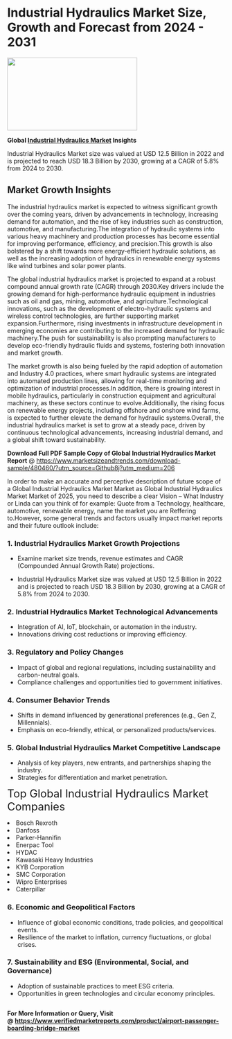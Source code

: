 <H1>Industrial Hydraulics Market Size, Growth and Forecast from 2024 - 2031</H1><img class="aligncenter size-medium wp-image-584254" src="https://thirdeyenews.in/wp-content/uploads/2024/09/Global-Market-Research-300x168.jpeg" alt="" width="300" height="168" /><p><strong>Global&nbsp;<a href="https://www.marketsizeandtrends.com/download-sample/480460/?utm_source=Github8j?utm_medium=206">Industrial Hydraulics Market</a> Insights</strong></p><p>Industrial Hydraulics Market size was valued at USD 12.5 Billion in 2022 and is projected to reach USD 18.3 Billion by 2030, growing at a CAGR of 5.8% from 2024 to 2030.</p><p><h2>Market Growth Insights</h2> <p>The industrial hydraulics market is expected to witness significant growth over the coming years, driven by advancements in technology, increasing demand for automation, and the rise of key industries such as construction, automotive, and manufacturing.The integration of hydraulic systems into various heavy machinery and production processes has become essential for improving performance, efficiency, and precision.This growth is also bolstered by a shift towards more energy-efficient hydraulic solutions, as well as the increasing adoption of hydraulics in renewable energy systems like wind turbines and solar power plants.</p> <p></p> <p>The global industrial hydraulics market is projected to expand at a robust compound annual growth rate (CAGR) through 2030.Key drivers include the growing demand for high-performance hydraulic equipment in industries such as oil and gas, mining, automotive, and agriculture.Technological innovations, such as the development of electro-hydraulic systems and wireless control technologies, are further supporting market expansion.Furthermore, rising investments in infrastructure development in emerging economies are contributing to the increased demand for hydraulic machinery.The push for sustainability is also prompting manufacturers to develop eco-friendly hydraulic fluids and systems, fostering both innovation and market growth.</p> <p>The market growth is also being fueled by the rapid adoption of automation and Industry 4.0 practices, where smart hydraulic systems are integrated into automated production lines, allowing for real-time monitoring and optimization of industrial processes.In addition, there is growing interest in mobile hydraulics, particularly in construction equipment and agricultural machinery, as these sectors continue to evolve.Additionally, the rising focus on renewable energy projects, including offshore and onshore wind farms, is expected to further elevate the demand for hydraulic systems.Overall, the industrial hydraulics market is set to grow at a steady pace, driven by continuous technological advancements, increasing industrial demand, and a global shift toward sustainability.<p></p><p><span class=""><strong>Download Full PDF Sample Copy of Global Industrial Hydraulics Market Report</strong> @ <a href="https://www.marketsizeandtrends.com/download-sample/480460/?utm_source=Github8j?utm_medium=206" target="_blank">https://www.marketsizeandtrends.com/download-sample/480460/?utm_source=Github8j?utm_medium=206</a></span></p><p>In order to make an accurate and perceptive description of future scope of a Global&nbsp;Industrial Hydraulics Market Market as Global&nbsp;Industrial Hydraulics Market Market of 2025, you need to describe a clear Vision &ndash; What Industry or Linda can you think of for example: Quote from a Technology, healthcare, automotive, renewable energy, name the market you are Reffering to.However, some general trends and factors usually impact market reports and their future outlook include:</p><h3>1.&nbsp;<strong>Industrial Hydraulics Market Growth Projections</strong></h3><ul><li>Examine market size trends, revenue estimates and CAGR (Compounded Annual Growth Rate) projections.</li><li><p>Industrial Hydraulics Market size was valued at USD 12.5 Billion in 2022 and is projected to reach USD 18.3 Billion by 2030, growing at a CAGR of 5.8% from 2024 to 2030.</p></li></ul><h3>2.&nbsp;<strong>Industrial Hydraulics Market Technological Advancements</strong></h3><ul><li>Integration of AI, IoT, blockchain, or automation in the industry.</li><li>Innovations driving cost reductions or improving efficiency.</li></ul><h3>3.&nbsp;<strong>Regulatory and Policy Changes</strong></h3><ul><li>Impact of global and regional regulations, including sustainability and carbon-neutral goals.</li><li>Compliance challenges and opportunities tied to government initiatives.</li></ul><h3>4.&nbsp;<strong>Consumer Behavior Trends</strong></h3><ul><li>Shifts in demand influenced by generational preferences (e.g., Gen Z, Millennials).</li><li>Emphasis on eco-friendly, ethical, or personalized products/services.</li></ul><h3>5.&nbsp;<strong>Global Industrial Hydraulics Market Competitive Landscape</strong></h3><ul><li>Analysis of key players, new entrants, and partnerships shaping the industry.</li><li>Strategies for differentiation and market penetration.</li></ul><p data-pm-slice="1 1 []"><span style="color: inherit; font-family: inherit; font-size: 25px;">Top Global Industrial Hydraulics Market Companies</span></p><div class="" data-test-id=""><p><li>Bosch Rexroth</li><li> Danfoss</li><li> Parker-Hannifin</li><li> Enerpac Tool</li><li> HYDAC</li><li> Kawasaki Heavy Industries</li><li> KYB Corporation</li><li> SMC Corporation</li><li> Wipro Enterprises</li><li> Caterpillar</li></p></div><h3>6.&nbsp;<strong>Economic and Geopolitical Factors</strong></h3><ul><li>Influence of global economic conditions, trade policies, and geopolitical events.</li><li>Resilience of the market to inflation, currency fluctuations, or global crises.</li></ul><h3>7.&nbsp;<strong>Sustainability and ESG (Environmental, Social, and Governance)</strong></h3><ul><li>Adoption of sustainable practices to meet ESG criteria.</li><li>Opportunities in green technologies and circular economy principles.</li></ul><h2><strong style="font-size: 14px;">For More Information or Query, Visit @&nbsp;</strong><a style="background-color: #ffffff; font-size: 14px;" href="https://www.marketsizeandtrends.com/report/industrial-hydraulics-market/" target="_blank">https://www.verifiedmarketreports.com/product/airport-passenger-boarding-bridge-market</a></h2>